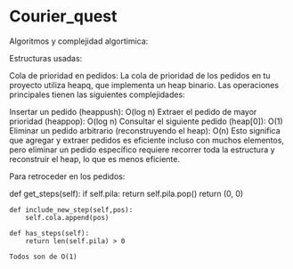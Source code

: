 # Courier_quest
Algoritmos y complejidad algortimica: 

Estructuras usadas: 

Cola de prioridad en pedidos:
La cola de prioridad de los pedidos en tu proyecto utiliza heapq, que implementa un heap binario.
Las operaciones principales tienen las siguientes complejidades:

Insertar un pedido (heappush): O(log n)
Extraer el pedido de mayor prioridad (heappop): O(log n)
Consultar el siguiente pedido (heap[0]): O(1)
Eliminar un pedido arbitrario (reconstruyendo el heap): O(n)
Esto significa que agregar y extraer pedidos es eficiente incluso con muchos elementos, pero eliminar un pedido específico requiere recorrer toda la estructura y reconstruir el heap, lo que es menos eficiente.

Para retroceder en los pedidos: 

  def get_steps(self):
        if self.pila: 
            return self.pila.pop()
        return (0, 0) 
    
    def include_new_step(self,pos):
        self.cola.append(pos)
    
    def has_steps(self):
        return len(self.pila) > 0

    Todos son de O(1)